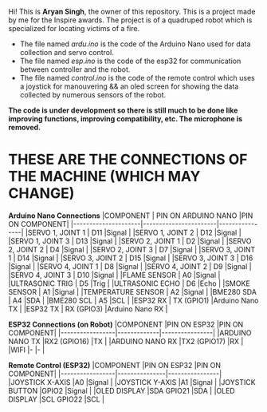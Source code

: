 Hi! This is **Aryan Singh**, the owner of this repository. This is a project made by me for the Inspire awards. The project is of a quadruped robot which is specialized for locating victims of a fire. 

- The file named *ardu.ino* is the code of the Arduino Nano used for data collection and servo control.
- The file named *esp.ino* is the code of the esp32 for communication between controller and the robot.
- The file named *control.ino* is the code of the remote control which uses a joystick for manouvering && an oled screen for showing the data collected by numerous sensors of the robot.

**The code is under development so there is still much to be done like improving functions, improving compatibility, etc. The microphone is removed.**

# THESE ARE THE CONNECTIONS OF THE MACHINE (WHICH MAY CHANGE)

**Arduino Nano Connections**
|COMPONENT	          |  PIN ON ARDUINO NANO	|PIN ON COMPONENT|
|---------------------|-----------------------|----------------|
|SERVO 1, JOINT 1	    |  D11	                |Signal          |
|SERVO 1, JOINT 2	    |  D12	                |Signal          |
|SERVO 1, JOINT 3	    |  D13	                |Signal          |
|SERVO 2, JOINT 1	    |  D2	                  |Signal          |
|SERVO 2, JOINT 2	    |  D4	                  |Signal          |
|SERVO 2, JOINT 3	    |  D7	                  |Signal          |
|SERVO 3, JOINT 1	    |  D14	                |Signal          |
|SERVO 3, JOINT 2	    |  D15	                |Signal          |
|SERVO 3, JOINT 3	    |  D16	                |Signal          |
|SERVO 4, JOINT 1	    |  D8	                  |Signal          |
|SERVO 4, JOINT 2	    |  D9	                  |Signal          |
|SERVO 4, JOINT 3	    |  D10	                |Signal          |
|FLAME SENSOR	        |  A0	                  |Signal          |
|ULTRASONIC TRIG	    |  D5	                  |Trig            |
|ULTRASONIC ECHO	    |  D6	                  |Echo            |
|SMOKE SENSOR	        |  A1	                  |Signal          |
|TEMPERATURE SENSOR   |	 A2	                  |Signal          |
|BME280 SDA	          |  A4	                  |SDA             |
|BME280 SCL	          |  A5	                  |SCL             |
|ESP32 RX	            |  TX (GPIO1)	          |Arduino Nano TX |
|ESP32 TX	            |  RX (GPIO3)	          |Arduino Nano RX |

**ESP32 Connections (on Robot)**
|COMPONENT	      |PIN ON ESP32	|PIN ON COMPONENT|
|-----------------|-------------|----------------|
|ARDUINO NANO TX	|RX2 (GPIO16)	|TX              |
|ARDUINO NANO RX	|TX2 (GPIO17)	|RX              |
|WIFI	            |-            |-               |

**Remote Control (ESP32)**
|COMPONENT	      |PIN ON ESP32	  |PIN ON COMPONENT|
|-----------------|---------------|----------------|
|JOYSTICK X-AXIS	|A0	            |Signal          |
|JOYSTICK Y-AXIS	|A1	            |Signal          |
|JOYSTICK BUTTON	|GPIO2	        |Signal          |
|OLED DISPLAY     |SDA	GPIO21	  |SDA             |
|OLED DISPLAY     |SCL	GPIO22	  |SCL             |



